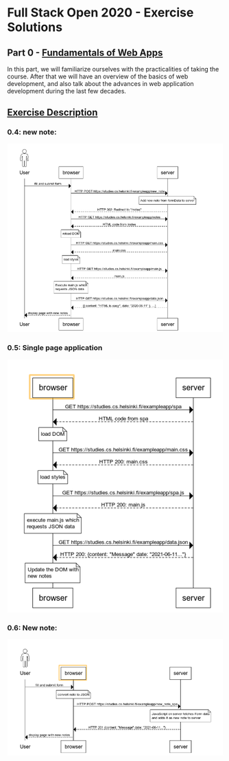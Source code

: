 # Full Stack Open 2020 - Exercise Solutions

## Part 0 - [Fundamentals of Web Apps](https://fullstackopen.com/en/part0)

In this part, we will familiarize ourselves with the practicalities of taking the course. After that we will have an overview of the basics of web development, and also talk about the advances in web application development during the last few decades.

## [Exercise Description](https://fullstackopen.com/en/part0/fundamentals_of_web_apps#exercises-0-1-0-6)

### 0.4: new note:

![new_note](./exercise0.4.png)

### 0.5: Single page application

![get_single_page_app](./exercise0.5.png)

### 0.6: New note:

![single_page_app_new_note](./exercise0.6.png)
